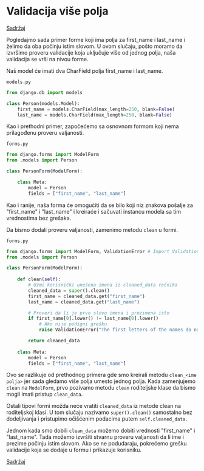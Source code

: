 
# Validacija više polja

[Sadržaj](00_sadrzaj.md)

Pogledajmo sada primer forme koji ima polja za first_name i last_name i želimo da oba počinju istim slovom. U ovom slučaju, pošto moramo da izvršimo proveru validacije koja uključuje više od jednog polja, naša validacija se vrši na nivou forme.

Naš model će imati dva CharField polja first_name i last_name.

`models.py`

```py
from django.db import models

class Person(models.Model):
    first_name = models.CharField(max_length=250, blank=False)
    last_name = models.CharField(max_length=250, blank=False)
```

Kao i prethodni primer, započećemo sa osnovnom formom koji nema prilagođenu proveru valjanosti.

`forms.py`

```py
from django.forms import ModelForm
from .models import Person

class PersonForm(ModelForm):

    class Meta:
        model = Person
        fields = ["first_name", "last_name"]
```

Kao i ranije, naša forma će omogućiti da se bilo koji niz znakova pošalje za "first_name" i "last_name" i kreiraće i sačuvati instancu modela sa tim vrednostima bez grešaka.

Da bismo dodali proveru valjanosti, zamenimo metodu `clean` u formi.

`forms.py`

```py
from django.forms import ModelForm, ValidationError # Import ValidationError
from .models import Person

class PersonForm(ModelForm):
    
    def clean(self):
        # Uzmi korisnički unešena imena iz cleaned_data rečnika
        cleaned_data = super().clean()
        first_name = cleaned_data.get("first_name")
        last_name = cleaned_data.get("last_name")

        # Proveri da li je prvo slovo imena i prezimena isto
        if first_name[0].lower() != last_name[0].lower()
            # Ako nije podigni grešku
            raise ValidationError("The first letters of the names do not match")

        return cleaned_data
    
    class Meta:
        model = Person
        fields = ["first_name", "last_name"]
```

Ovo se razlikuje od prethodnog primera gde smo kreirali metodu `clean_<ime polja>` jer sada gledamo više polja umesto jednog polja. Kada zamenjujemo `clean` na `ModelForm`, prvo pozivamo metodu `clean` roditeljske klase da bismo mogli imati pristup `clean_data`.

Ostali tipovi formi možda neće vratiti `cleaned_data` iz metode clean na roditeljskoj klasi. U tom slučaju nazivamo `super().clean()` samostalno bez dodeljivanja i pristupimo očišćenim podacima putem `self.cleaned_data`.

Jednom kada smo dobili `clean_data` možemo dobiti vrednosti "first_name" i "last_name". Tada možemo izvršiti stvarnu proveru valjanosti da li ime i prezime počinju istim slovom. Ako se ne podudaraju, pokrećemo grešku validacije koja se dodaje u formu i prikazuje korisniku.

[Sadržaj](00_sadrzaj.md)
